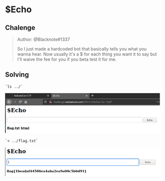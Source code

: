 # $Echo

## Chalenge
>Author: @Blacknote#1337
>
>So I just made a hardcoded bot that basically tells you what you wanna hear. Now usually it's a $ for each thing you want it to say but I'll waive the fee for you if you beta test it for me.
>

## Solving

```
`ls ../`
```

![ls](ls.png)


```
`< ../flag.txt`
```
![flag](flag.png)
